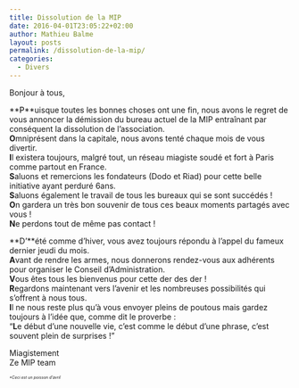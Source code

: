 ```yaml
---
title: Dissolution de la MIP
date: 2016-04-01T23:05:22+02:00
author: Mathieu Balme
layout: posts
permalink: /dissolution-de-la-mip/
categories:
  - Divers
---
```

Bonjour à tous,

**<span style="color: #000000;">P</span>**uisque toutes les bonnes choses ont une fin, nous avons le regret de vous annoncer la démission du bureau actuel de la MIP entraînant par conséquent la dissolution de l&#8217;association.  
**O**mniprésent dans la capitale, nous avons tenté chaque mois de vous divertir.  
**I**l existera toujours, malgré tout, un réseau miagiste soudé et fort à Paris comme partout en France.  
**S**aluons et remercions les fondateurs (Dodo et Riad) pour cette belle initiative ayant perduré 6ans.  
**S**aluons également le travail de tous les bureaux qui se sont succédés !  
**O**n gardera un très bon souvenir de tous ces beaux moments partagés avec vous !  
**N**e perdons tout de même pas contact !

**D&#8217;**été comme d&#8217;hiver, vous avez toujours répondu à l&#8217;appel du fameux dernier jeudi du mois.  
**A**vant de rendre les armes, nous donnerons rendez-vous aux adhérents pour organiser le Conseil d&#8217;Administration.  
**V**ous êtes tous les bienvenus pour cette der des der !  
**R**egardons maintenant vers l&#8217;avenir et les nombreuses possibilités qui s&#8217;offrent à nous tous.  
**I**l ne nous reste plus qu&#8217;à vous envoyer pleins de poutous mais gardez toujours à l&#8217;idée que, comme dit le proverbe :  
&#8220;**L**e début d&#8217;une nouvelle vie, c&#8217;est comme le début d&#8217;une phrase, c&#8217;est souvent plein de surprises !&#8221;

Miagistement  
Ze MIP team

<h6 style="font-size: 7px;">
  *Ceci est un poisson d&#8217;avril
</h6>
